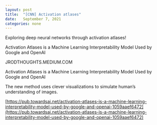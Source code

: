 ```yaml
---
layout: post
title:  "[CNN] Activation atlases"
date:   September 7, 2021
categories: none
---
```


Exploring deep neural networks through activation atlases!

Activation Atlases is a Machine Learning Interpretability Model Used by Google and OpenAI

JRODTHOUGHTS.MEDIUM.COM




Activation Atlases is a Machine Learning Interpretability Model Used by Google and OpenAI

The new method uses clever visualizations to simulate human’s understanding of images.







[https://pub.towardsai.net/activation-atlases-is-a-machine-learning-interpretability-model-used-by-google-and-openai-1059aaef6472](https://pub.towardsai.net/activation-atlases-is-a-machine-learning-interpretability-model-used-by-google-and-openai-1059aaef6472)



 

 

